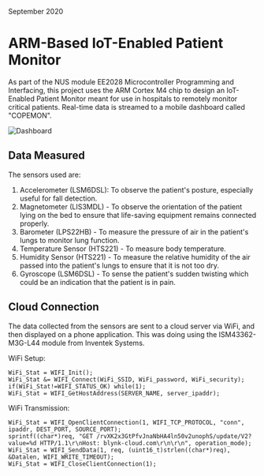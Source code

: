 September 2020
# ARM-Based IoT-Enabled Patient Monitor

As part of the NUS module EE2028 Microcontroller Programming and Interfacing, this project uses the ARM Cortex M4 chip to design an IoT-Enabled Patient Monitor meant for use in hospitals to remotely monitor critical patients. Real-time data is streamed to a mobile dashboard called "COPEMON".

![Dashboard](Mobile_Dashboard.png)

## Data Measured

The sensors used are:
1. Accelerometer (LSM6DSL): To observe the patient's posture, especially useful for fall detection.
2. Magnetometer (LIS3MDL) - To observe the orientation of the patient lying on the bed to ensure that life-saving equipment remains connected properly.
3. Barometer (LPS22HB) - To measure the pressure of air in the patient's lungs to monitor lung function.
4. Temperature Sensor (HTS221) - To measure body temperature.
5. Humidity Sensor (HTS221) - To measure the relative humidity of the air passed into the patient's lungs to ensure that it is not too dry.
6. Gyroscope (LSM6DSL) - To sense the patient's sudden twisting which could be an indication that the patient is in pain.

## Cloud Connection

The data collected from the sensors are sent to a cloud server via WiFi, and then displayed on a phone application. This was doing using the ISM43362-M3G-L44 module from Inventek Systems.

WiFi Setup:
```
WiFi_Stat = WIFI_Init();
WiFi_Stat &= WIFI_Connect(WiFi_SSID, WiFi_password, WiFi_security);
if(WiFi_Stat!=WIFI_STATUS_OK) while(1);
WiFi_Stat = WIFI_GetHostAddress(SERVER_NAME, server_ipaddr);
```

WiFi Transmission:
```
WiFi_Stat = WIFI_OpenClientConnection(1, WIFI_TCP_PROTOCOL, "conn", ipaddr, DEST_PORT, SOURCE_PORT);
sprintf((char*)req, "GET /rvXK2x3GtPfvJnaNbHA4ln50v2unophS/update/V2?value=%d HTTP/1.1\r\nHost: blynk-cloud.com\r\n\r\n", operation_mode);
WiFi_Stat = WIFI_SendData(1, req, (uint16_t)strlen((char*)req), &Datalen, WIFI_WRITE_TIMEOUT);
WiFi_Stat = WIFI_CloseClientConnection(1);
```
